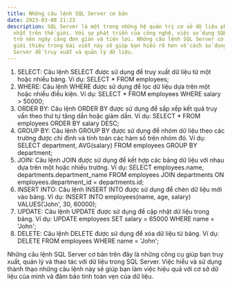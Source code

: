 ```yaml
---
title: Những câu lệnh SQL Server cơ bản
date: 2023-03-08 21:23
description: SQL Server là một trong những hệ quản trị cơ sở dữ liệu phổ biến
  nhất trên thế giới. Với sự phát triển của công nghệ, việc sử dụng SQL Server
  trở nên ngày càng đơn giản và tiện lợi. Những câu lệnh SQL Server cơ bản được
  giới thiệu trong bài viết này sẽ giúp bạn hiểu rõ hơn về cách sử dụng SQL
  Server để truy xuất và quản lý dữ liệu.
---
```

<!--StartFragment-->

1. SELECT: Câu lệnh SELECT được sử dụng để truy xuất dữ liệu từ một hoặc nhiều bảng. Ví dụ: SELECT * FROM employees;
2. WHERE: Câu lệnh WHERE được sử dụng để lọc dữ liệu dựa trên một hoặc nhiều điều kiện. Ví dụ: SELECT * FROM employees WHERE salary > 50000;
3. ORDER BY: Câu lệnh ORDER BY được sử dụng để sắp xếp kết quả truy vấn theo thứ tự tăng dần hoặc giảm dần. Ví dụ: SELECT * FROM employees ORDER BY salary DESC;
4. GROUP BY: Câu lệnh GROUP BY được sử dụng để nhóm dữ liệu theo các trường được chỉ định và tính toán các hàm số trên nhóm đó. Ví dụ: SELECT department, AVG(salary) FROM employees GROUP BY department;
5. JOIN: Câu lệnh JOIN được sử dụng để kết hợp các bảng dữ liệu với nhau dựa trên một hoặc nhiều trường. Ví dụ: SELECT employees.name, departments.department_name FROM employees JOIN departments ON employees.department_id = departments.id;
6. INSERT INTO: Câu lệnh INSERT INTO được sử dụng để chèn dữ liệu mới vào bảng. Ví dụ: INSERT INTO employees(name, age, salary) VALUES('John', 30, 60000);
7. UPDATE: Câu lệnh UPDATE được sử dụng để cập nhật dữ liệu trong bảng. Ví dụ: UPDATE employees SET salary = 65000 WHERE name = 'John';
8. DELETE: Câu lệnh DELETE được sử dụng để xóa dữ liệu từ bảng. Ví dụ: DELETE FROM employees WHERE name = 'John';

<!--StartFragment-->

Những câu lệnh SQL Server cơ bản trên đây là những công cụ giúp bạn truy xuất, quản lý và thao tác với dữ liệu trong SQL Server. Việc hiểu và sử dụng thành thạo những câu lệnh này sẽ giúp bạn làm việc hiệu quả với cơ sở dữ liệu của mình và đảm bảo tính toàn vẹn của dữ liệu.

<!--EndFragment-->

<!--EndFragment-->